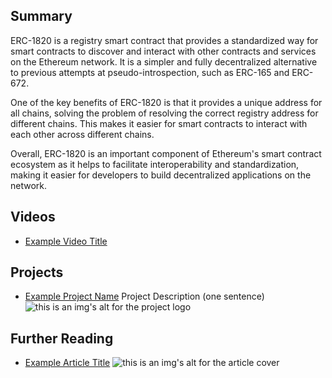 ## Summary

ERC-1820 is a registry smart contract that provides a standardized way for smart contracts to discover and interact with other contracts and services on the Ethereum network. It is a simpler and fully decentralized alternative to previous attempts at pseudo-introspection, such as ERC-165 and ERC-672. 

One of the key benefits of ERC-1820 is that it provides a unique address for all chains, solving the problem of resolving the correct registry address for different chains. This makes it easier for smart contracts to interact with each other across different chains. 

Overall, ERC-1820 is an important component of Ethereum's smart contract ecosystem as it helps to facilitate interoperability and standardization, making it easier for developers to build decentralized applications on the network.

## Videos

- [Example Video Title](https://www.youtube.com/watch?v=TDGq4aeevgY)

## Projects

- [Example Project Name](https://xxxx.xxx/xxxxx) Project Description (one sentence) ![this is an img's alt for the project logo](https://xxxx.xxx/project-logo.xxx)

## Further Reading

- [Example Article Title](https://xxxx.xxx/xxxxx) ![this is an img's alt for the article cover](https://xxxx.xxx/article-cover.xxx)
